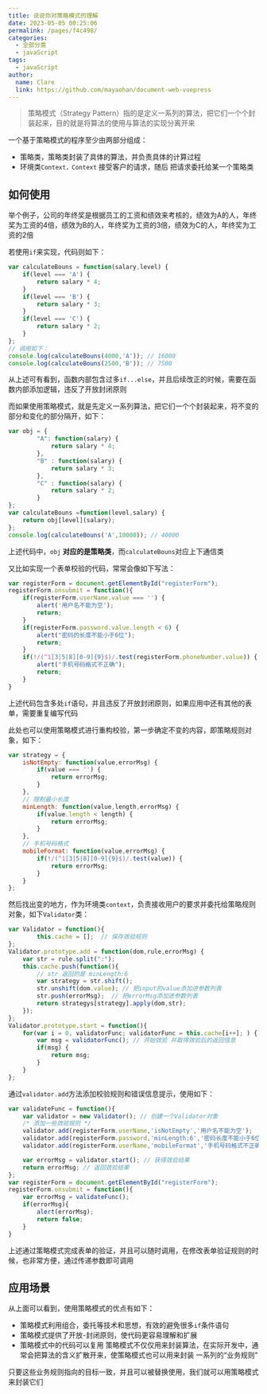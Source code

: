 ```yaml
---
title: 说说你对策略模式的理解
date: 2023-05-05 00:25:06
permalink: /pages/f4c498/
categories: 
  - 全部分类
  - javaScript
tags: 
  - javaScript
author: 
  name: Clare
  link: https://github.com/mayaohan/document-web-vuepress
---
```


> 策略模式（Strategy Pattern）指的是定义一系列的算法，把它们一个个封装起来，目的就是将算法的使用与算法的实现分离开来

<!-- more -->

一个基于策略模式的程序至少由两部分组成：

+ 策略类，策略类封装了具体的算法，并负责具体的计算过程
+ 环境类```Context，Context``` 接受客户的请求，随后 把请求委托给某一个策略类

如何使用
------

举个例子，公司的年终奖是根据员工的工资和绩效来考核的，绩效为A的人，年终奖为工资的4倍，绩效为B的人，年终奖为工资的3倍，绩效为C的人，年终奖为工资的2倍

若使用```if```来实现，代码则如下：
```js
var calculateBouns = function(salary,level) {
    if(level === 'A') {
        return salary * 4;
    }
    if(level === 'B') {
        return salary * 3;
    }
    if(level === 'C') {
        return salary * 2;
    }
};
// 调用如下：
console.log(calculateBouns(4000,'A')); // 16000
console.log(calculateBouns(2500,'B')); // 7500
```
从上述可有看到，函数内部包含过多```if...else```，并且后续改正的时候，需要在函数内部添加逻辑，违反了开放封闭原则

而如果使用策略模式，就是先定义一系列算法，把它们一个个封装起来，将不变的部分和变化的部分隔开，如下：
```js
var obj = {
        "A": function(salary) {
            return salary * 4;
        },
        "B" : function(salary) {
            return salary * 3;
        },
        "C" : function(salary) {
            return salary * 2;
        } 
};
var calculateBouns =function(level,salary) {
    return obj[level](salary);
};
console.log(calculateBouns('A',10000)); // 40000
```
上述代码中，```obj``` **对应的是策略类**，而```calculateBouns```对应上下通信类

又比如实现一个表单校验的代码，常常会像如下写法：
```js
var registerForm = document.getElementById("registerForm");
registerForm.onsubmit = function(){
    if(registerForm.userName.value === '') {
        alert('用户名不能为空');
        return;
    }
    if(registerForm.password.value.length < 6) {
        alert("密码的长度不能小于6位");
        return;
    }
    if(!/(^1[3|5|8][0-9]{9}$)/.test(registerForm.phoneNumber.value)) {
        alert("手机号码格式不正确");
        return;
    }
}
```
上述代码包含多处```if```语句，并且违反了开放封闭原则，如果应用中还有其他的表单，需要重复编写代码

此处也可以使用策略模式进行重构校验，第一步确定不变的内容，即策略规则对象，如下：
```js
var strategy = {
    isNotEmpty: function(value,errorMsg) {
        if(value === '') {
            return errorMsg;
        }
    },
    // 限制最小长度
    minLength: function(value,length,errorMsg) {
        if(value.length < length) {
            return errorMsg;
        }
    },
    // 手机号码格式
    mobileFormat: function(value,errorMsg) {
        if(!/(^1[3|5|8][0-9]{9}$)/.test(value)) {
            return errorMsg;
        }
    } 
};
```
然后找出变的地方，作为环境类```context```，负责接收用户的要求并委托给策略规则对象，如下```Validator```类：

```js
var Validator = function(){
        this.cache = [];  // 保存效验规则
};
Validator.prototype.add = function(dom,rule,errorMsg) {
    var str = rule.split(":");
    this.cache.push(function(){
        // str 返回的是 minLength:6 
        var strategy = str.shift();
        str.unshift(dom.value); // 把input的value添加进参数列表
        str.push(errorMsg);  // 把errorMsg添加进参数列表
        return strategys[strategy].apply(dom,str);
    });
};
Validator.prototype.start = function(){
    for(var i = 0, validatorFunc; validatorFunc = this.cache[i++]; ) {
        var msg = validatorFunc(); // 开始效验 并取得效验后的返回信息
        if(msg) {
            return msg;
        }
    }
};
```


通过```validator.add```方法添加校验规则和错误信息提示，使用如下：
```js
var validateFunc = function(){
    var validator = new Validator(); // 创建一个Validator对象
    /* 添加一些效验规则 */
    validator.add(registerForm.userName,'isNotEmpty','用户名不能为空');
    validator.add(registerForm.password,'minLength:6','密码长度不能小于6位');
    validator.add(registerForm.userName,'mobileFormat','手机号码格式不正确');

    var errorMsg = validator.start(); // 获得效验结果
    return errorMsg; // 返回效验结果
};
var registerForm = document.getElementById("registerForm");
registerForm.onsubmit = function(){
    var errorMsg = validateFunc();
    if(errorMsg){
        alert(errorMsg);
        return false;
    }
}
```
上述通过策略模式完成表单的验证，并且可以随时调用，在修改表单验证规则的时候，也非常方便，通过传递参数即可调用

应用场景
------
从上面可以看到，使用策略模式的优点有如下：

+ 策略模式利用组合，委托等技术和思想，有效的避免很多```if```条件语句
+ 策略模式提供了开放-封闭原则，使代码更容易理解和扩展
+ 策略模式中的代码可以复用
策略模式不仅仅用来封装算法，在实际开发中，通常会把算法的含义扩散开来，使策略模式也可以用来封装 一系列的“业务规则”

只要这些业务规则指向的目标一致，并且可以被替换使用，我们就可以用策略模式来封装它们


